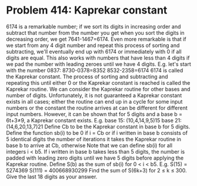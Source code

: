 # Problem 414: Kaprekar constant
6174 is a remarkable number; if we sort its digits in increasing order
and subtract that number from the number you get when you sort the
digits in decreasing order, we get 7641-1467=6174. Even more remarkable
is that if we start from any 4 digit number and repeat this process of
sorting and subtracting, we'll eventually end up with 6174 or
immediately with 0 if all digits are equal. This also works with numbers
that have less than 4 digits if we pad the number with leading zeroes
until we have 4 digits. E.g. let's start with the number 0837:
8730-0378=8352 8532-2358=6174 6174 is called the Kaprekar constant. The
process of sorting and subtracting and repeating this until either 0 or
the Kaprekar constant is reached is called the Kaprekar routine. We can
consider the Kaprekar routine for other bases and number of digits.
Unfortunately, it is not guaranteed a Kaprekar constant exists in all
cases; either the routine can end up in a cycle for some input numbers
or the constant the routine arrives at can be different for different
input numbers. However, it can be shown that for 5 digits and a base b =
6t+3≠9, a Kaprekar constant exists. E.g. base 15: (10,4,14,9,5)15 base
21: (14,6,20,13,7)21 Define Cb to be the Kaprekar constant in base b for
5 digits. Define the function sb(i) to be 0 if i = Cb or if i written in
base b consists of 5 identical digits the number of iterations it takes
the Kaprekar routine in base b to arrive at Cb, otherwise Note that we
can define sb(i) for all integers i &lt; b5. If i written in base b
takes less than 5 digits, the number is padded with leading zero digits
until we have 5 digits before applying the Kaprekar routine. Define S(b)
as the sum of sb(i) for 0 &lt; i &lt; b5. E.g. S(15) = 5274369 S(111) =
400668930299 Find the sum of S(6k+3) for 2 ≤ k ≤ 300. Give the last 18
digits as your answer.
